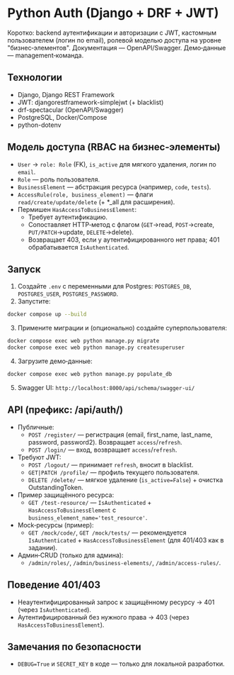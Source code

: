 # Python Auth (Django + DRF + JWT)

Коротко: backend аутентификации и авторизации с JWT, кастомным пользователем (логин по email), ролевой моделью доступа на уровне "бизнес‑элементов". Документация — OpenAPI/Swagger. Демо‑данные — management‑команда.

## Технологии
- Django, Django REST Framework
- JWT: djangorestframework-simplejwt (+ blacklist)
- drf-spectacular (OpenAPI/Swagger)
- PostgreSQL, Docker/Compose
- python-dotenv

## Модель доступа (RBAC на бизнес‑элементы)
- `User` → `role: Role` (FK), `is_active` для мягкого удаления, логин по `email`.
- `Role` — роль пользователя.
- `BusinessElement` — абстракция ресурса (например, `code`, `tests`).
- `AccessRule(role, business_element)` — флаги `read/create/update/delete` (+ *_all для расширения).
- Пермишен `HasAccessToBusinessElement`:
  - Требует аутентификацию.
  - Сопоставляет HTTP‑метод с флагом (`GET`→read, `POST`→create, `PUT/PATCH`→update, `DELETE`→delete).
  - Возвращает 403, если у аутентифицированного нет права; 401 обрабатывается `IsAuthenticated`.

## Запуск
1) Создайте `.env` с переменными для Postgres: `POSTGRES_DB`, `POSTGRES_USER`, `POSTGRES_PASSWORD`.
2) Запустите:
```bash
docker compose up --build
```
3) Примените миграции и (опционально) создайте суперпользователя:
```bash
docker compose exec web python manage.py migrate
docker compose exec web python manage.py createsuperuser
```
4) Загрузите демо‑данные:
```bash
docker compose exec web python manage.py populate_db
```
5) Swagger UI: `http://localhost:8000/api/schema/swagger-ui/`

## API (префикс: /api/auth/)
- Публичные:
  - `POST /register/` — регистрация (email, first_name, last_name, password, password2). Возвращает `access`/`refresh`.
  - `POST /login/` — вход, возвращает `access`/`refresh`.
- Требуют JWT:
  - `POST /logout/` — принимает `refresh`, вносит в blacklist.
  - `GET|PATCH /profile/` — профиль текущего пользователя.
  - `DELETE /delete/` — мягкое удаление (`is_active=False`) + очистка OutstandingToken.
- Пример защищённого ресурса:
  - `GET /test-resource/` — `IsAuthenticated` + `HasAccessToBusinessElement` с `business_element_name='test_resource'`.
- Mock‑ресурсы (пример):
  - `GET /mock/code/`, `GET /mock/tests/` — рекомендуется `IsAuthenticated` + `HasAccessToBusinessElement` (для 401/403 как в задании).
- Админ‑CRUD (только для админа):
  - `/admin/roles/`, `/admin/business-elements/`, `/admin/access-rules/`.

## Поведение 401/403
- Неаутентифицированный запрос к защищённому ресурсу → 401 (через `IsAuthenticated`).
- Аутентифицированный без нужного права → 403 (через `HasAccessToBusinessElement`).

## Замечания по безопасности
- `DEBUG=True` и `SECRET_KEY` в коде — только для локальной разработки.